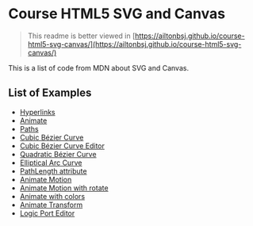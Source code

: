 # Course HTML5 SVG and Canvas

> This readme is better viewed in [https://ailtonbsj.github.io/course-html5-svg-canvas/](https://ailtonbsj.github.io/course-html5-svg-canvas/)

This is a list of code from MDN about SVG and Canvas.

## List of Examples

- [Hyperlinks](hyperlinks.html)
- [Animate](animate.html)
- [Paths](path.html)
- [Cubic Bézier Curve](cubic-bezier-curve.html)
- [Cubic Bézier Curve Editor](cubic-bezier-editor.html)
- [Quadratic Bézier Curve](quadratic-bezier-curve.html)
- [Elliptical Arc Curve](elliptical-arc-curve.html)
- [PathLength attribute](path-length.html)
- [Animate Motion](animate-motion.html)
- [Animate Motion with rotate](animate-motion-rotate.html)
- [Animate with colors](animate-color.html)
- [Animate Transform](animate-transform.html)
- [Logic Port Editor](logic-port-editor.html)
